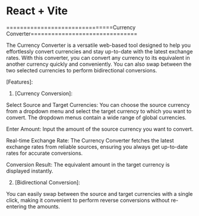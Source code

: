 # React + Vite

===============================Currency Converter===============================


The Currency Converter is a versatile web-based tool designed to help you effortlessly convert currencies and stay up-to-date with the latest exchange rates. With this converter, you can convert any currency to its equivalent in another currency quickly and conveniently. You can also swap between the two selected currencies to perform bidirectional conversions.

[Features]:
1. [Currency Conversion]:

Select Source and Target Currencies: You can choose the source currency from a dropdown menu and select the target currency to which you want to convert. The dropdown menus contain a wide range of global currencies.

Enter Amount: Input the amount of the source currency you want to convert.

Real-time Exchange Rate: The Currency Converter fetches the latest exchange rates from reliable sources, ensuring you always get up-to-date rates for accurate conversions.

Conversion Result: The equivalent amount in the target currency is displayed instantly.

2. [Bidirectional Conversion]:

You can easily swap between the source and target currencies with a single click, making it convenient to perform reverse conversions without re-entering the amounts.
